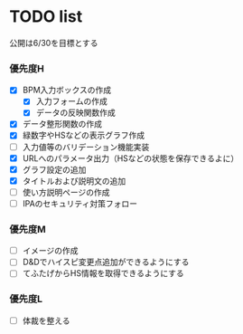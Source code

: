 # TODO list
公開は6/30を目標とする  

### 優先度H
 - [x] BPM入力ボックスの作成
   - [x] 入力フォームの作成
   - [x] データの反映関数作成
 - [x] データ整形関数の作成
 - [x] 緑数字やHSなどの表示グラフ作成
 - [ ] 入力値等のバリデーション機能実装
 - [x] URLへのパラメータ出力（HSなどの状態を保存できるよに）
 - [x] グラフ設定の追加
 - [x] タイトルおよび説明文の追加
 - [ ] 使い方説明ページの作成
 - [ ] IPAのセキュリティ対策フォロー<li ref=https://www.ipa.go.jp/security/vuln/websecurity/about.html>

### 優先度M
 - [ ] イメージの作成
 - [ ] D&Dでハイスピ変更点追加ができるようにする
 - [ ] てふたげからHS情報を取得できるようにする

### 優先度L
 - [ ] 体裁を整える